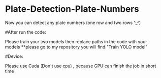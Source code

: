 # Plate-Detection-Plate-Numbers
Now you can detect any plate numbers (one row and two rows ^_^)

#After run the code:

Please train your two models then replace paths in the code with your models 
**please go to my repository you will find "Train YOLO model"

#Device:

Please use Cuda (Don't use cpu) , because GPU can finish the job in short time 
